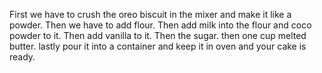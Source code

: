 First we have to crush the oreo biscuit in the mixer and make it like a powder.
Then we have to add flour.
Then add milk into the flour and coco powder to it.
Then add vanilla to it.
Then the sugar.
then one cup melted butter.
lastly pour it into a container and keep it in oven and your cake is ready.
